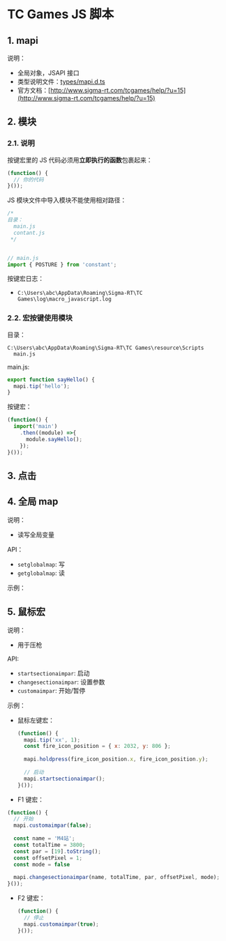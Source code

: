 # TC Games JS 脚本

## 1. mapi

说明：

* 全局对象，JSAPI 接口
* 类型说明文件：[types/mapi.d.ts](./types/mapi.d.ts)
* 官方文档：[http://www.sigma-rt.com/tcgames/help/?u=15](http://www.sigma-rt.com/tcgames/help/?u=15)

## 2. 模块

### 2.1. 说明

按键宏里的 JS 代码必须用**立即执行的函数**包裹起来：

```javascript
(function() {
  // 你的代码
}());
```

JS 模块文件中导入模块不能使用相对路径：

```javascript
/*
目录：
  main.js
  contant.js
 */


// main.js
import { POSTURE } from 'constant';
```

按键宏日志：

* `C:\Users\abc\AppData\Roaming\Sigma-RT\TC Games\log\macro_javascript.log`

### 2.2. 宏按键使用模块

目录：

```text
C:\Users\abc\AppData\Roaming\Sigma-RT\TC Games\resource\Scripts
  main.js
```

main.js:

```javascript
export function sayHello() {
  mapi.tip('hello');
}
```

按键宏：

```javascript
(function() {
  import('main')
    .then((module) =>{
      module.sayHello();
    });
}());
```

## 3. 点击

## 4. 全局 map

说明：

* 读写全局变量

API：

* `setglobalmap`: 写
* `getglobalmap`: 读

示例：

## 5. 鼠标宏

说明：

* 用于压枪

API:

* `startsectionaimpar`: 启动
* `changesectionaimpar`: 设置参数
* `customaimpar`: 开始/暂停

示例：

* 鼠标左键宏：

  ```javascript
  (function() {
    mapi.tip('xx', 1);
    const fire_icon_position = { x: 2032, y: 806 };
    
    mapi.holdpress(fire_icon_position.x, fire_icon_position.y);
    
    // 启动
    mapi.startsectionaimpar();
  }());
  ```

* F1 键宏：

 ```javascript
 (function() {
   // 开始
   mapi.customaimpar(false);
       
   const name = 'M4站';
   const totalTime = 3800;
   const par = [19].toString();
   const offsetPixel = 1;
   const mode = false 
       
   mapi.changesectionaimpar(name, totalTime, par, offsetPixel, mode);
 }());
 ```

* F2 键宏：

  ```javascript
  (function() {
    // 停止
    mapi.customaimpar(true);
  }());
  ```
